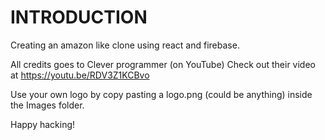 # INTRODUCTION

Creating an amazon like clone using react and firebase.

All credits goes to Clever programmer (on YouTube)
Check out their video at https://youtu.be/RDV3Z1KCBvo

Use your own logo by copy pasting a logo.png (could be anything) inside the Images folder.

Happy hacking!
